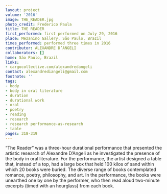```yaml
---
layout: project
volume: '2016'
image: THE_READER.jpg
photo_credit: Frederico Paula
title: THE READER
first_performed: first performed on July 29, 2016
place: Mezanino Gallery, São Paulo, Brazil
times_performed: performed three times in 2016
contributor: ALEXANDRE D’ANGELI
collaborators: []
home: São Paulo, Brazil
links:
- cargocollective.com/alexandredangeli
contact: alexandrediangeli@gmail.com
footnote: ''
tags:
- body
- body in oral literature
- duration
- durational work
- oral
- poetry
- reading
- research
- research performance-as-research
- table
pages: 318-319
---
```


“The Reader” was a three-hour durational performance that presented the artistic research of Alexandre D’Angeli as he investigated the presence of the body in oral literature. For the performance, the artist designed a table that, instead of a top, had a large box that held 100 kilos of sand within which 20 books were buried. The diverse range of books contemplated romance, poetry, philosophy, and art. In the performance, the books were unearthed one by one by the performer, who then read aloud two-minute excerpts (timed with an hourglass) from each book.
